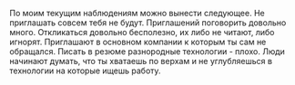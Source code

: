 По моим текущим наблюдениям можно вынести следующее.
Не приглашать совсем тебя не будут. Приглашений поговорить довольно много. Откликаться довольно бесполезно, их либо не читают, либо игнорят. Приглашают в основном компании к которым ты сам не обращался.
Писать в резюме разнородные технологии - плохо. Люди начинают думать, что ты хватаешь по верхам и не углубляешься в технологии на которые ищешь работу.